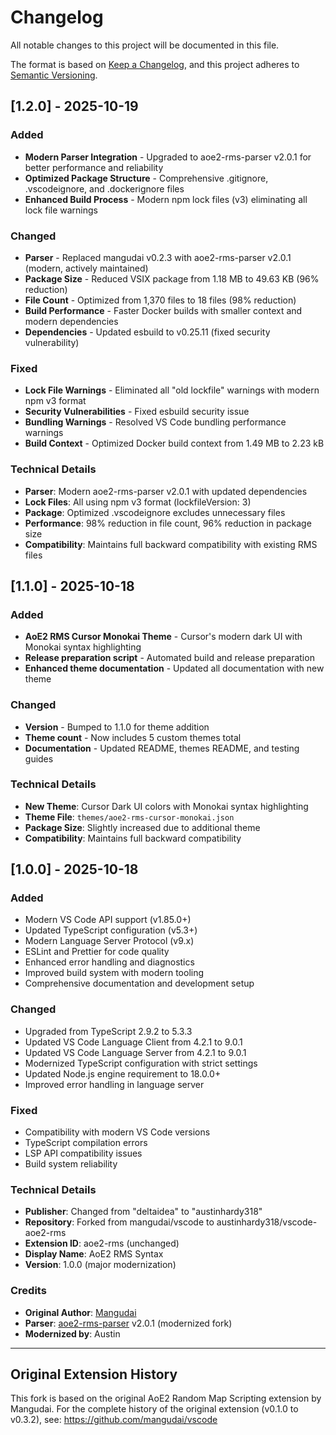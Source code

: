 # Changelog

All notable changes to this project will be documented in this file.

The format is based on [Keep a Changelog](https://keepachangelog.com/en/1.0.0/),
and this project adheres to [Semantic Versioning](https://semver.org/spec/v2.0.0.html).

## [1.2.0] - 2025-10-19

### Added

- **Modern Parser Integration** - Upgraded to aoe2-rms-parser v2.0.1 for better performance and reliability
- **Optimized Package Structure** - Comprehensive .gitignore, .vscodeignore, and .dockerignore files
- **Enhanced Build Process** - Modern npm lock files (v3) eliminating all lock file warnings

### Changed

- **Parser** - Replaced mangudai v0.2.3 with aoe2-rms-parser v2.0.1 (modern, actively maintained)
- **Package Size** - Reduced VSIX package from 1.18 MB to 49.63 KB (96% reduction)
- **File Count** - Optimized from 1,370 files to 18 files (98% reduction)
- **Build Performance** - Faster Docker builds with smaller context and modern dependencies
- **Dependencies** - Updated esbuild to v0.25.11 (fixed security vulnerability)

### Fixed

- **Lock File Warnings** - Eliminated all "old lockfile" warnings with modern npm v3 format
- **Security Vulnerabilities** - Fixed esbuild security issue
- **Bundling Warnings** - Resolved VS Code bundling performance warnings
- **Build Context** - Optimized Docker build context from 1.49 MB to 2.23 kB

### Technical Details

- **Parser**: Modern aoe2-rms-parser v2.0.1 with updated dependencies
- **Lock Files**: All using npm v3 format (lockfileVersion: 3)
- **Package**: Optimized .vscodeignore excludes unnecessary files
- **Performance**: 98% reduction in file count, 96% reduction in package size
- **Compatibility**: Maintains full backward compatibility with existing RMS files

## [1.1.0] - 2025-10-18

### Added

- **AoE2 RMS Cursor Monokai Theme** - Cursor's modern dark UI with Monokai syntax highlighting
- **Release preparation script** - Automated build and release preparation
- **Enhanced theme documentation** - Updated all documentation with new theme

### Changed

- **Version** - Bumped to 1.1.0 for theme addition
- **Theme count** - Now includes 5 custom themes total
- **Documentation** - Updated README, themes README, and testing guides

### Technical Details

- **New Theme**: Cursor Dark UI colors with Monokai syntax highlighting
- **Theme File**: `themes/aoe2-rms-cursor-monokai.json`
- **Package Size**: Slightly increased due to additional theme
- **Compatibility**: Maintains full backward compatibility

## [1.0.0] - 2025-10-18

### Added

- Modern VS Code API support (v1.85.0+)
- Updated TypeScript configuration (v5.3+)
- Modern Language Server Protocol (v9.x)
- ESLint and Prettier for code quality
- Enhanced error handling and diagnostics
- Improved build system with modern tooling
- Comprehensive documentation and development setup

### Changed

- Upgraded from TypeScript 2.9.2 to 5.3.3
- Updated VS Code Language Client from 4.2.1 to 9.0.1
- Updated VS Code Language Server from 4.2.1 to 9.0.1
- Modernized TypeScript configuration with strict settings
- Updated Node.js engine requirement to 18.0.0+
- Improved error handling in language server

### Fixed

- Compatibility with modern VS Code versions
- TypeScript compilation errors
- LSP API compatibility issues
- Build system reliability

### Technical Details

- **Publisher**: Changed from "deltaidea" to "austinhardy318"
- **Repository**: Forked from mangudai/vscode to austinhardy318/vscode-aoe2-rms
- **Extension ID**: aoe2-rms (unchanged)
- **Display Name**: AoE2 RMS Syntax
- **Version**: 1.0.0 (major modernization)

### Credits

- **Original Author**: [Mangudai](https://github.com/mangudai)
- **Parser**: [aoe2-rms-parser](https://github.com/austinhardy318/aoe2-rms-parser) v2.0.1 (modernized fork)
- **Modernized by**: Austin

---

## Original Extension History

This fork is based on the original AoE2 Random Map Scripting extension by Mangudai.
For the complete history of the original extension (v0.1.0 to v0.3.2), see:
<https://github.com/mangudai/vscode>
